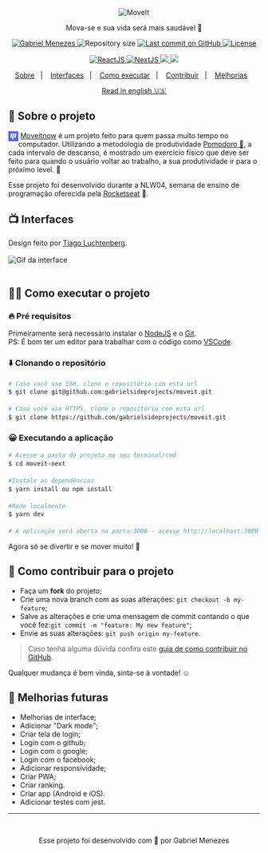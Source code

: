 <p align="center">
   <img src="https://raw.githubusercontent.com/tavareshenrique/moveit-nlw/0b786b8b8a18788f7d854a176a26e9ccc3d5f28a/public/logo.svg" alt="MoveIt" width="280"/>
</p>
<p align="center">
  Mova-se e sua vida será mais saudável 💜
</p>
<p align="center">
   <a href="https://www.linkedin.com/in/gabrielmenezesdev/">
      <img alt="Gabriel Menezes" src="https://img.shields.io/badge/-Gabriel Menezes-4e5acf?style=flat&logo=Linkedin&logoColor=black" />
   </a>
 <img alt="Repository size" src="https://img.shields.io/github/repo-size/gabrielsideprojects/moveit?color=4e5acf">

  <a aria-label="Last Commit" href="https://github.com/gabrielsideprojects/moveit/commits/master">
    <img alt="Last commit on GitHub" src="https://img.shields.io/github/last-commit/gabrielsideprojects/moveit?color=4e5acf">
  <img alt="License" src="https://img.shields.io/badge/license-MIT-4e5acf">
  </a>
</p>
<p align="center"> 
  <a target="_blank" href="https://reactjs.org/">
    <img alt="ReactJS" src="https://img.shields.io/static/v1?color=blue&label=React&message=JS&?style=plastic&logo=React">
  </a>
  <a target="_blank" href="https://nextjs.org/">
    <img alt="NextJS" src="https://img.shields.io/static/v1?color=white&label=Next&message=JS&?style=plastic&logo=Next.js">
  </a> 
  <a target="_blank" href="https://www.typescriptlang.org">
    <img src="https://img.shields.io/static/v1?color=blue&label=Typescript&message=TS&?style=plastic&logo=Typescript">
  </a>   
  <a target="_blank" href="https://developer.mozilla.org/pt-BR/docs/Web/JavaScript">
    <img src="https://img.shields.io/static/v1?color=yellow&label=Javascript&message=JS&?style=plastic&logo=Javascript">
  </a>  
</p>
<p align="center">
  <a href="#-sobre-o-projeto">Sobre</a>&nbsp;&nbsp;&nbsp;|&nbsp;&nbsp;&nbsp;
  <a href="#-interfaces">Interfaces</a>&nbsp;&nbsp;&nbsp;|&nbsp;&nbsp;&nbsp;
  <a href="#-como-executar-o-projeto">Como executar</a>&nbsp;&nbsp;&nbsp;|&nbsp;&nbsp;&nbsp;
  <a href="#-como-contribuir-para-o-projeto">Contribuir</a>&nbsp;&nbsp;&nbsp;|&nbsp;&nbsp;&nbsp;
  <a href="#-melhorias-futuras">Melhorias</a>&nbsp;&nbsp;&nbsp;
</p>
<p align="center"><a target="_blank" href="./README-en.md">Read in english 🇺🇸</a></p>

## 🧠  **Sobre o projeto**
<p>
<img src="./public/favicon.png" alt="favicon" width="20" style="float:left;"/>
  &nbsp;<a target="_blank" href="https://moveitnow-phi.vercel.app">Moveitnow</a> é um projeto feito para quem passa muito tempo no computador. Utilizando a metodologia de produtividade <a target="_blank" href="https://www.youtube.com/watch?v=hfxfJ7Qa4sg">Pomodoro 🍅</a>, a cada intervalo de descanso, é mostrado um exercício físico que deve ser feito para quando o usuário voltar ao trabalho, a sua produtividade ir para o próximo level. 🚀

  Esse projeto foi desenvolvido durante a NLW04, semana de ensino de programação oferecida pela <a target="_blank" href="https://rocketseat.com.br">Rocketseat</a> 💜.
</p>

## 📺 **Interfaces** 
Design feito por [Tiago Luchtenberg](https://www.instagram.com/tiagoluchtenberg/).<br/><br/>
![Gif da interface](https://media.giphy.com/media/C1LgSBW32XJZk8yKYj/giphy.gif)
<br/>
<br/>

## 👨‍💻 **Como executar o projeto**

### 🔥 Pré requisitos
Primeiramente será necessário instalar o [NodeJS](https://nodejs.org/en/) e o [Git](https://git-scm.com).<br/>
PS: É bom ter um editor para trabalhar com o código como [VSCode](https://code.visualstudio.com).

### ⬇️ Clonando o repositório
```bash
# Caso você use SSH, clone o repositório com esta url
$ git clone git@github.com:gabrielsideprojects/moveit.git

# Caso você use HTTPS, clone o repositório com esta url
$ git clone https://github.com/gabrielsideprojects/moveit.git

```

### 😀 Executando a aplicação

```bash
# Acesse a pasta do projeto no seu terminal/cmd
$ cd moveit-next

#Instale as dependências
$ yarn install ou npm install

#Rode localmente
$ yarn dev

# A aplicação será aberta na porta:3000 - acesse http://localhost:3000 em qualquer browser.
```
Agora só se divertir e se mover muito! 🚀

## 🤔 Como contribuir para o projeto

- Faça um **fork** do projeto;
- Crie uma nova branch com as suas alterações: `git checkout -b my-feature`;
- Salve as alterações e crie uma mensagem de commit contando o que você fez:`git commit -m "feature: My new feature"`;
- Envie as suas alterações: `git push origin my-feature`.

> Caso tenha alguma dúvida confira este [guia de como contribuir no GitHub](https://github.com/firstcontributions/first-contributions).

Qualquer mudança é bem vinda, sinta-se à vontade! ☺

## 🚀 Melhorias futuras

- Melhorias de interface;
- Adicionar "Dark mode";
- Criar tela de login;
- Login com o github;
- Login com o google;
- Login com o facebook;
- Adicionar responsividade;
- Criar PWA;
- Criar ranking.
- Criar app (Android e iOS).
- Adicionar testes com jest.

--------
<br/>
<p align="center"> Esse projeto foi desenvolvido com 💜 por Gabriel Menezes</p>











